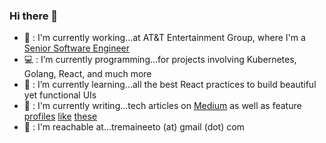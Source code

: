 ### Hi there 👋

- 💼 : I'm currently working...at AT&T Entertainment Group, where I'm a [Senior Software Engineer](https://linkedin.com/in/tremaineeto)
- 💻 : I’m currently programming...for projects involving Kubernetes, Golang, React, and much more
- 🌱 : I’m currently learning...all the best React practices to build beautiful yet functional UIs
- 📝 : I'm currently writing...tech articles on [Medium](https://medium.com/tremaineeto) as well as feature [profiles](https://stuffinla.com/jordan) [like](https://stuffinla.com/sobae) [these](https://stuffinla.com/sulee)
- 📩 : I'm reachable at...tremaineeto (at) gmail (dot) com
